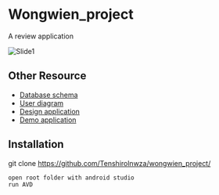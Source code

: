 # Wongwien_project
A review application

![Slide1](https://user-images.githubusercontent.com/85775989/167796946-e3910f6f-090b-4944-bab2-bd752b1b1223.JPG)

    
## Other Resource

 - [Database schema ](https://lucid.app/lucidchart/8d838fc6-5d8a-4b3e-9d20-9b8d56ea4cc6/edit?invitationId=inv_3f74251a-f5d3-4856-a663-c04fe1ab3a4e&page=0_0#)
 - [User diagram](https://app.diagrams.net/#G1-ajtoXpXBFXDGeBRvJx0KSLDIfkGAgwM)
 - [Design application]( https://www.figma.com/file/Nw5QkttxrfBfIimCrSC5fS/Cmu-life-application?node-id=0%3A1)
 - [Demo application]( https://drive.google.com/drive/folders/1mGzK7llSXcM1MBlEjb6eLEVFg2vh15iU?usp=sharing)
 
## Installation

git clone https://github.com/Tenshirolnwza/wongwien_project/

```bash
open root folder with android studio
run AVD
```
